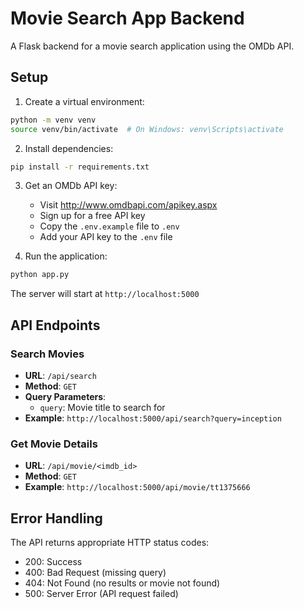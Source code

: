 # Movie Search App Backend

A Flask backend for a movie search application using the OMDb API.

## Setup

1. Create a virtual environment:
```bash
python -m venv venv
source venv/bin/activate  # On Windows: venv\Scripts\activate
```

2. Install dependencies:
```bash
pip install -r requirements.txt
```

3. Get an OMDb API key:
   - Visit http://www.omdbapi.com/apikey.aspx
   - Sign up for a free API key
   - Copy the `.env.example` file to `.env`
   - Add your API key to the `.env` file

4. Run the application:
```bash
python app.py
```

The server will start at `http://localhost:5000`

## API Endpoints

### Search Movies
- **URL**: `/api/search`
- **Method**: `GET`
- **Query Parameters**:
  - `query`: Movie title to search for
- **Example**: `http://localhost:5000/api/search?query=inception`

### Get Movie Details
- **URL**: `/api/movie/<imdb_id>`
- **Method**: `GET`
- **Example**: `http://localhost:5000/api/movie/tt1375666`

## Error Handling

The API returns appropriate HTTP status codes:
- 200: Success
- 400: Bad Request (missing query)
- 404: Not Found (no results or movie not found)
- 500: Server Error (API request failed) 